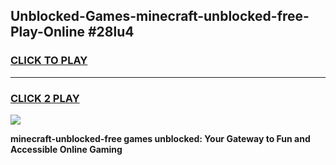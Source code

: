 
## Unblocked-Games-minecraft-unblocked-free-Play-Online #28lu4
<h3>
<a href="https://news.freeplayer.one?title=minecraft-unblocked-free&ref=3">CLICK TO PLAY</a></h3>
<hr>

<h3>
<a href="https://news.freeplayer.one?title=minecraft-unblocked-free&ref=3">CLICK 2 PLAY</a>
  
</h3>

<a href="https://news.freeplayer.one?title=minecraft-unblocked-free&ref=3"><img src="https://clearcache.store/games.png"></a>


**minecraft-unblocked-free games unblocked: Your Gateway to Fun and Accessible Online Gaming**
